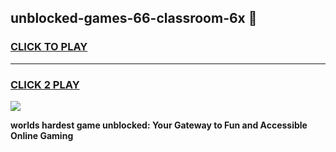 
## unblocked-games-66-classroom-6x 👋
<h3>
<a href="https://premium.freeplayer.one?title=unblocked-games-66-classroom-6x&ref=14F">CLICK TO PLAY</a></h3>
<hr>

<h3>
<a href="https://premium.freeplayer.one?title=unblocked-games-66-classroom-6x&ref=14F">CLICK 2 PLAY</a>
  
</h3>

<a href="https://premium.freeplayer.one?title=unblocked-games-66-classroom-6x&ref=12F/"><img src="https://clearcache.store/games.png"></a>


**worlds hardest game unblocked: Your Gateway to Fun and Accessible Online Gaming**

